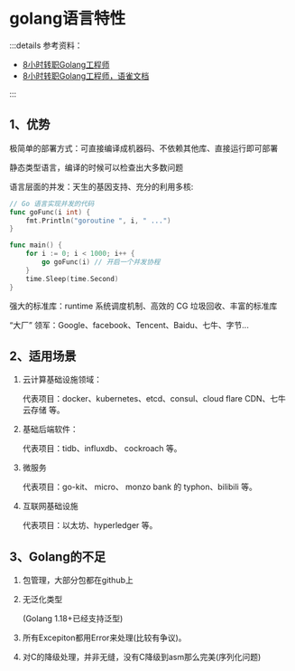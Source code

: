 # golang语言特性

:::details 参考资料：

- [8小时转职Golang工程师](https://www.bilibili.com/video/BV1gf4y1r79E)
- [8小时转职Golang工程师，语雀文档](https://www.yuque.com/aceld/mo95lb)

:::

## 1、优势

极简单的部署方式：可直接编译成机器码、不依赖其他库、直接运行即可部署

静态类型语言，编译的时候可以检查出大多数问题

语言层面的并发：天生的基因支持、充分的利用多核:

````go
// Go 语言实现并发的代码
func goFunc(i int) {
	fmt.Println("goroutine ", i, " ...")
}

func main() {
	for i := 0; i < 1000; i++ {
		go goFunc(i) // 开启一个并发协程
	}
	time.Sleep(time.Second)
}
````

强大的标准库：runtime 系统调度机制、高效的 CG 垃圾回收、丰富的标准库

“大厂” 领军：Google、facebook、Tencent、Baidu、七牛、字节...

## 2、适用场景

1. 云计算基础设施领域：

   代表项目：docker、kubernetes、etcd、consul、cloud flare CDN、七牛云存储 等。

2. 基础后端软件：

   代表项目：tidb、influxdb、 cockroach 等。

3. 微服务

   代表项目：go-kit、 micro、 monzo bank 的 typhon、bilibili 等。

4. 互联网基础设施

   代表项目：以太坊、hyperledger 等。

## 3、Golang的不足

1. 包管理，大部分包都在github上

2. 无泛化类型

   (Golang 1.18+已经支持泛型)

3. 所有Excepiton都用Error来处理(比较有争议)。

4. 对C的降级处理，并非无缝，没有C降级到asm那么完美(序列化问题)